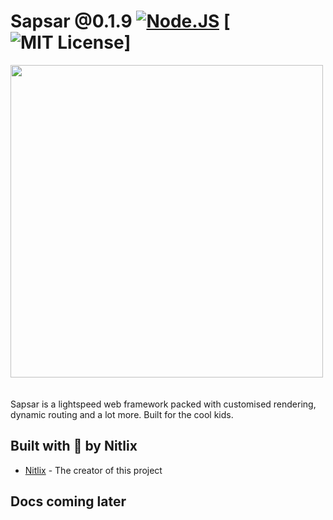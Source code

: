 # Sapsar @0.1.9 [![Node.JS](https://img.shields.io/badge/NODE.JS-blueviolet?style=for-the-badge)](http://modejs.org/) [![MIT License](https://img.shields.io/badge/LICENSE-MIT-brightgreen?style=for-the-badge)]

<img src="https://cdn.nitlix.pro/sapsar/logo_plain.webp" width=500>
<br><br><br>
Sapsar is a lightspeed web framework packed with customised rendering, dynamic routing and a lot more. Built for the cool kids.


## Built with 💛 by Nitlix

* [Nitlix](https://github.com/nitlix) - The creator of this project


## Docs coming later